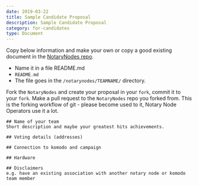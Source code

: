 ```yaml
---
date: 2019-03-22
title: Sample Candidate Proposal
description: Sample Candidate Proposal
category: for-candidates
type: Document
---
```


Copy below information and make your own or copy a good existing document in the [NotaryNodes repo](https://github.com/KomodoPlatform/NotaryNodes).

* Name it in a file README.md
* `README.md`
* The file goes in the `/notarynodes/TEAMNAME/` directory.

Fork the `NotaryNodes` and create your proposal in your `fork`, commit it to your `fork`.  Make a pull request to the `NotaryNodes` repo you forked from.   This is the forking workflow of git - please become used to it, Notary Node Operators use it a lot.


```
## Name of your team
Short description and maybe your greatest hits achievements.

## Voting details (addresses)

## Connection to komodo and campaign

## Hardware

## Disclaimers
e.g. have an existing association with another notary node or komodo team member
```
